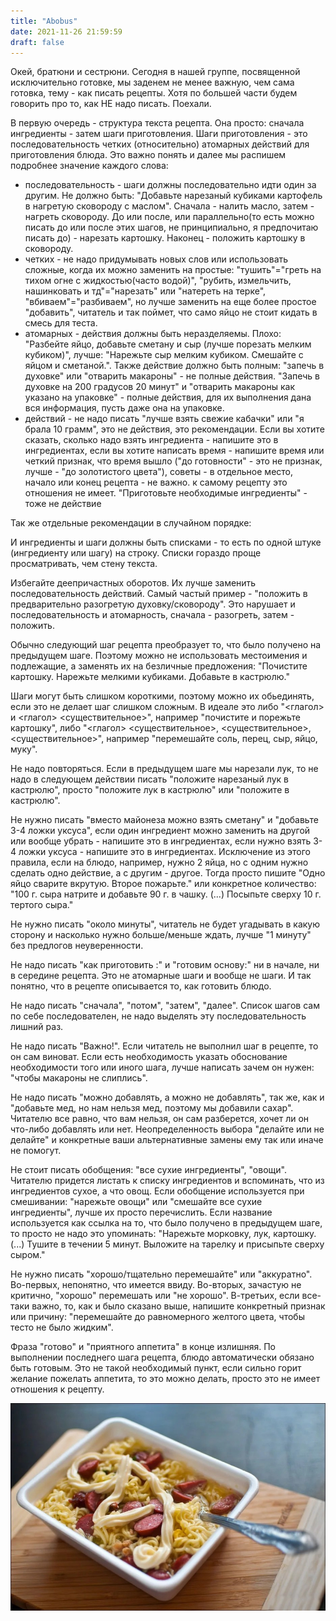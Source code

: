```yaml
---
title: "Abobus"
date: 2021-11-26 21:59:59
draft: false
---
```


Окей, братюни и сестрюни. Сегодня в нашей группе, посвященной исключительно готовке, мы заденем не менее важную, чем сама готовка, тему - как писать рецепты. Хотя по большей части будем говорить про то, как НЕ надо писать. Поехали.

В первую очередь - структура текста рецепта. Она просто: сначала ингредиенты - затем шаги приготовления. Шаги приготовления - это последовательность четких (относительно) атомарных действий для приготовления блюда. Это важно понять и далее мы распишем подробнее значение каждого слова:

- последовательность - шаги должны последовательно идти один за другим. Не должно быть: "Добавьте нарезаный кубиками картофель в нагретую сковороду с маслом". Сначала - налить масло, затем - нагреть сковороду. До или после, или параллельно(то есть можно писать до или после этих шагов, не принципиально, я предпочитаю писать до) - нарезать картошку. Наконец - положить картошку в сковороду.
- четких - не надо придумывать новых слов или использовать сложные, когда их можно заменить на простые: "тушить"="греть на тихом огне с жидкостью(часто водой)", "рубить, измельчить, нашинковать и тд"="нарезать" или "натереть на терке", "вбиваем"="разбиваем", но лучше заменить на еще более простое "добавить", читатель и так поймет, что само яйцо не стоит кидать в смесь для теста.
- атомарных - действия должны быть неразделяемы. Плохо: "Разбейте яйцо, добавьте сметану и сыр (лучше порезать мелким кубиком)", лучше: "Нарежьте сыр мелким кубиком. Смешайте с яйцом и сметаной.". Также действие должно быть полным: "запечь в духовке" или "отварить макароны" - не полные действия. "Запечь в духовке на 200 градусов 20 минут" и "отварить макароны как указано на упаковке" - полные действия, для их выполнения дана вся информация, пусть даже она на упаковке.
- действий - не надо писать "лучше взять свежие кабачки" или "я брала 10 грамм", это не действия, это рекомендации. Если вы хотите сказать, сколько надо взять ингредиента - напишите это в ингредиентах, если вы хотите написать время - напишите время или четкий признак, что время вышло ("до готовности" - это не признак, лучше - "до золотистого цвета"), советы - в отдельное место, начало или конец рецепта - не важно. к самому рецепту это отношения не имеет. "Приготовьте необходимые ингредиенты" - тоже не действие

Так же отдельные рекомендации в случайном порядке:

И ингредиенты и шаги должны быть списками - то есть по одной штуке (ингредиенту или шагу) на строку. Списки гораздо проще просматривать, чем стену текста.

Избегайте деепричастных оборотов. Их лучше заменить последовательность действий. Самый частый пример - "положить в предварительно разогретую духовку/сковороду". Это нарушает и последовательность и атомарность, сначала - разогреть, затем - положить.

Обычно следующий шаг рецепта преобразует то, что было получено на предыдущем шаге. Поэтому можно не использовать местоимения и подлежащие, а заменять их на безличные предложения: "Почистите картошку. Нарежьте мелкими кубиками. Добавьте в кастрюлю."

Шаги могут быть слишком короткими, поэтому можно их обьединять, если это не делает шаг слишком сложным. В идеале это либо "<глагол> и <глагол> <существительное>", например "почистите и порежьте картошку", либо "<глагол> <существительное>, <существительное>, <существительное>", например "перемешайте соль, перец, сыр, яйцо, муку".

Не надо повторяться. Если в предыдущем шаге мы нарезали лук, то не надо в следующем действии писать "положите нарезаный лук в кастрюлю", просто "положите лук в кастрюлю" или "положите в кастрюлю".

Не нужно писать "вместо майонеза можно взять сметану" и "добавьте 3-4 ложки уксуса", если один ингредиент можно заменить на другой или вообще убрать - напишите это в ингредиентах, если нужно взять 3-4 ложки уксуса - напишите это в ингредиентах. Исключение из этого правила, если на блюдо, например, нужно 2 яйца, но с одним нужно сделать одно действие, а с другим - другое. Тогда просто пишите "Одно яйцо сварите вкрутую. Второе пожарьте." или конкретное количество: "100 г. сыра натрите и добавьте 90 г. в чашку. (...) Посыпьте сверху 10 г. тертого сыра."

Не нужно писать "около минуты", читатель не будет угадывать в какую сторону и насколько нужно больше/меньше ждать, лучше "1 минуту" без предлогов неуверенности.

Не надо писать "как приготовить <smth>:" и "готовим основу:" ни в начале, ни в середине рецепта. Это не атомарные шаги и вообще не шаги. И так понятно, что в рецепте описывается то, как готовить блюдо.

Не надо писать "сначала", "потом", "затем", "далее". Список шагов сам по себе последователен, не надо выделять эту последовательность лишний раз.

Не надо писать "Важно!". Если читатель не выполнил шаг в рецепте, то он сам виноват. Если есть необходимость указать обоснование необходимости того или иного шага, лучше написать зачем он нужен: "чтобы макароны не слиплись".

Не надо писать "можно добавлять, а можно не добавлять", так же, как и "добавьте мед, но нам нельзя мед, поэтому мы добавили сахар". Читателю все равно, что вам нельзя, он сам разберется, хочет ли он что-либо добавлять или нет. Неопределенность выбора "делайте или не делайте" и конкретные ваши альтернативные замены ему так или иначе не помогут.

Не стоит писать обобщения: "все сухие ингредиенты", "овощи". Читателю придется листать к списку ингредиентов и вспоминать, что из ингредиентов сухое, а что овощ. Если обобщение используется при смешивании: "нарежьте овощи" или "смешайте все сухие ингредиенты", лучше их просто перечислить. Если название используется как ссылка на то, что было получено в предыдущем шаге, то просто не надо это упоминать: "Нарежьте морковку, лук, картошку. (...) Тушите в течении 5 минут. Выложите на тарелку и присыпьте сверху сыром."

Не нужно писать "хорошо/тщательно перемешайте" или "аккуратно". Во-первых, непонятно, что имеется ввиду. Во-вторых, зачастую не критично, "хорошо" перемешать или "не хорошо". В-третьих, если все-таки важно, то, как и было сказано выше, напишите конкретный признак или причину: "перемешайте до равномерного желтого цвета, чтобы тесто не было жидким".

Фраза "готово" и "приятного аппетита" в конце излишняя. По выполнении последнего шага рецепта, блюдо автоматически обязано быть готовым. Это не такой необходимый пункт, если сильно горит желание пожелать аппетита, то это можно делать, просто это не имеет отношения к рецепту.

![](/img/vk/15fHx9mGZpI.jpg)
